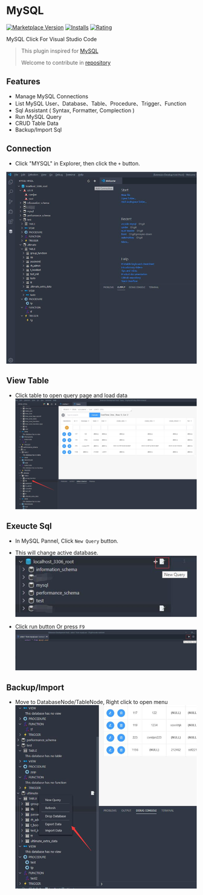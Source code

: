 # MySQL

[![Marketplace Version](https://vsmarketplacebadge.apphb.com/version-short/cweijan.vscode-mysql-manager.svg)](https://marketplace.visualstudio.com/items?itemName=cweijan.vscode-mysql-manager) [![Installs](https://vsmarketplacebadge.apphb.com/installs-short/cweijan.vscode-mysql-manager.svg)](https://marketplace.visualstudio.com/items?itemName=cweijan.vscode-mysql-manager) [![Rating](https://vsmarketplacebadge.apphb.com/rating-short/cweijan.vscode-mysql-manager.svg)](https://marketplace.visualstudio.com/items?itemName=cweijan.vscode-mysql-manager) 

MySQL Click For Visual Studio Code


> This plugin inspired for [MySQL](https://github.com/formulahendry/vscode-mysql)
> 
> Welcome to contribute in [repository](https://github.com/cweijan/vscode-mysql)

## Features

* Manage MySQL Connections 
* List MySQL User、Database、Table、Procedure、Trigger、Function
* Sql Assistant ( Syntax, Formatter, Complection )
* Run MySQL Query
* CRUD Table Data
* Backup/Import Sql

## Connection

* Click "MYSQL" in Explorer, then click the `+` button.

![connection](images/connection.jpg)

## View Table

* Click table to open query page and load data
![query](images/QueryTable.jpg)

## Exeucte Sql

* In MySQL Pannel, Click `New Query` button.
* This will change active database.
![newquery](images/newquery.jpg)

* Click run button Or press `F9` 
![run](images/run.jpg)


## Backup/Import

* Move to DatabaseNode/TableNode, Right click to open menu
![bakcup](images/Backup.jpg)